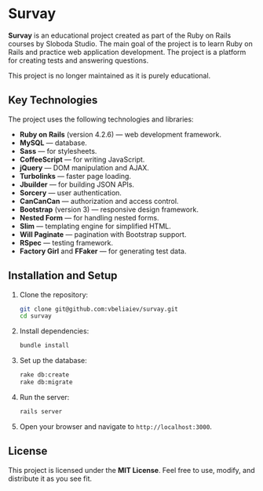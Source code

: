 # Survay

**Survay** is an educational project created as part of the Ruby on Rails courses by Sloboda Studio. The main goal of the project is to learn Ruby on Rails and practice web application development. The project is a platform for creating tests and answering questions.

This project is no longer maintained as it is purely educational.

## Key Technologies

The project uses the following technologies and libraries:

- **Ruby on Rails** (version 4.2.6) — web development framework.
- **MySQL** — database.
- **Sass** — for stylesheets.
- **CoffeeScript** — for writing JavaScript.
- **jQuery** — DOM manipulation and AJAX.
- **Turbolinks** — faster page loading.
- **Jbuilder** — for building JSON APIs.
- **Sorcery** — user authentication.
- **CanCanCan** — authorization and access control.
- **Bootstrap** (version 3) — responsive design framework.
- **Nested Form** — for handling nested forms.
- **Slim** — templating engine for simplified HTML.
- **Will Paginate** — pagination with Bootstrap support.
- **RSpec** — testing framework.
- **Factory Girl** and **FFaker** — for generating test data.

## Installation and Setup

1. Clone the repository:
   ```bash
   git clone git@github.com:vbeliaiev/survay.git
   cd survay
   ```

2. Install dependencies:
   ```bash
   bundle install
   ```

3. Set up the database:
   ```bash
   rake db:create
   rake db:migrate
   ```

4. Run the server:
   ```bash
   rails server
   ```

5. Open your browser and navigate to `http://localhost:3000`.

## License

This project is licensed under the **MIT License**. Feel free to use, modify, and distribute it as you see fit.
